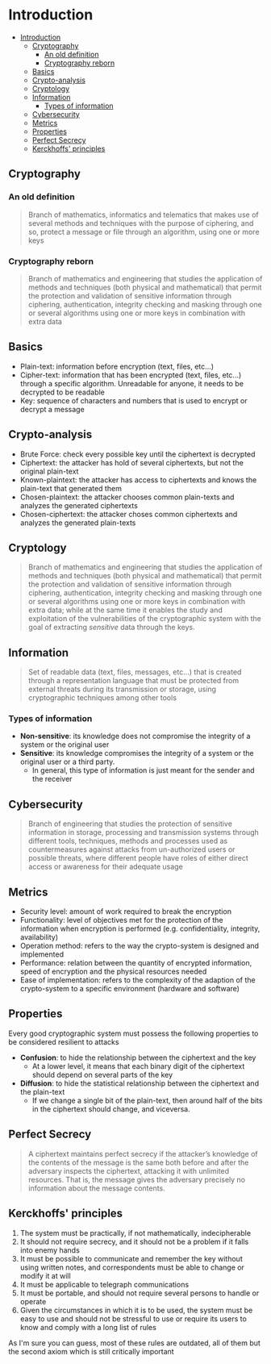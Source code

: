 # Introduction

- [Introduction](#introduction)
  - [Cryptography](#cryptography)
    - [An old definition](#an-old-definition)
    - [Cryptography reborn](#cryptography-reborn)
  - [Basics](#basics)
  - [Crypto-analysis](#crypto-analysis)
  - [Cryptology](#cryptology)
  - [Information](#information)
    - [Types of information](#types-of-information)
  - [Cybersecurity](#cybersecurity)
  - [Metrics](#metrics)
  - [Properties](#properties)
  - [Perfect Secrecy](#perfect-secrecy)
  - [Kerckhoffs' principles](#kerckhoffs-principles)

## Cryptography

### An old definition

> Branch of mathematics, informatics and telematics that makes use of several methods and techniques with the purpose of ciphering, and so, protect a message or file through an algorithm, using one or more keys

### Cryptography reborn

> Branch of mathematics and engineering that studies the application of methods and techniques (both physical and mathematical) that permit the protection and validation of sensitive information through ciphering, authentication, integrity checking and masking through one or several algorithms using one or more keys in combination with extra data

## Basics

- Plain-text: information before encryption (text, files, etc...)
- Cipher-text: information that has been encrypted (text, files, etc...) through a specific algorithm. Unreadable for anyone, it needs to be decrypted to be readable
- Key: sequence of characters and numbers that is used to encrypt or decrypt a message

## Crypto-analysis

- Brute Force: check every possible key until the ciphertext is decrypted
- Ciphertext: the attacker has hold of several ciphertexts, but not the original plain-text
- Known-plaintext: the attacker has access to ciphertexts and knows the plain-text that generated them
- Chosen-plaintext: the attacker chooses common plain-texts and analyzes the generated ciphertexts
- Chosen-ciphertext: the attacker choses common ciphertexts and analyzes the generated plain-texts

## Cryptology

> Branch of mathematics and engineering that studies the application of methods and techniques (both physical and mathematical) that permit the protection and validation of sensitive information through ciphering, authentication, integrity checking and masking through one or several algorithms using one or more keys in combination with extra data; while at the same time it enables the study and exploitation of the vulnerabilities of the cryptographic system with the goal of extracting _sensitive_ data through the keys.

## Information

> Set of readable data (text, files, messages, etc...) that is created through a representation language that must be protected from external threats during its transmission or storage, using cryptographic techniques among other tools

### Types of information

- **Non-sensitive**: its knowledge does not compromise the integrity of a system or the original user
- **Sensitive**: its knowledge compromises the integrity of a system or the original user or a third party.
  - In general, this type of information is just meant for the sender and the receiver

## Cybersecurity

> Branch of engineering that studies the protection of sensitive information in storage, processing and transmission systems through different tools, techniques, methods and processes used as countermeasures against attacks from un-authorized users or possible threats, where different people have roles of either direct access or awareness for their adequate usage

## Metrics

- Security level: amount of work required to break the encryption
- Functionality: level of objectives met for the protection of the information when encryption is performed (e.g. confidentiality, integrity, availability)
- Operation method: refers to the way the crypto-system is designed and implemented
- Performance: relation between the quantity of encrypted information, speed of encryption and the physical resources needed
- Ease of implementation: refers to the complexity of the adaption of the crypto-system to a specific environment (hardware and software)

## Properties

Every good cryptographic system must possess the following properties to be considered resilient to attacks

- **Confusion**: to hide the relationship between the ciphertext and the key
  - At a lower level, it means that each binary digit of the ciphertext should depend on several parts of the key
- **Diffusion**: to hide the statistical relationship between the ciphertext and the plain-text
  - If we change a single bit of the plain-text, then around half of the bits in the ciphertext should change, and viceversa.

## Perfect Secrecy

> A ciphertext maintains perfect secrecy if the attacker’s knowledge of the contents of the message is the same both before and after the adversary inspects the ciphertext, attacking it with unlimited resources. That is, the message gives the adversary precisely no information about the message contents.

## Kerckhoffs' principles

1. The system must be practically, if not mathematically, indecipherable
2. It should not require secrecy, and it should not be a problem if it falls into enemy hands
3. It must be possible to communicate and remember the key without using written notes, and correspondents must be able to change or modify it at will
4. It must be applicable to telegraph communications
5. It must be portable, and should not require several persons to handle or operate
6. Given the circumstances in which it is to be used, the system must be easy to use and should not be stressful to use or require its users to know and comply with a long list of rules

As I'm sure you can guess, most of these rules are outdated, all of them but the second axiom which is still critically important
